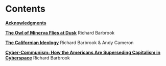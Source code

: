 # <span class="white">Contents</span>

<span class="white">**[Acknowledgments](ch??.xhtml)**</span>

<span class="white">**[The Owl of Minerva Flies at Dusk](ch??.xhtml)** Richard Barbrook</span>

<span class="white">**[The Californian Ideology](ch0??.xhtml)** Richard Barbrook & Andy Cameron</span>

<span class="white">**[Cyber-Communism: How the Americans Are Superseding Capitalism in Cyberspace](ch??.xhtml)** Richard Barbrook</span>



